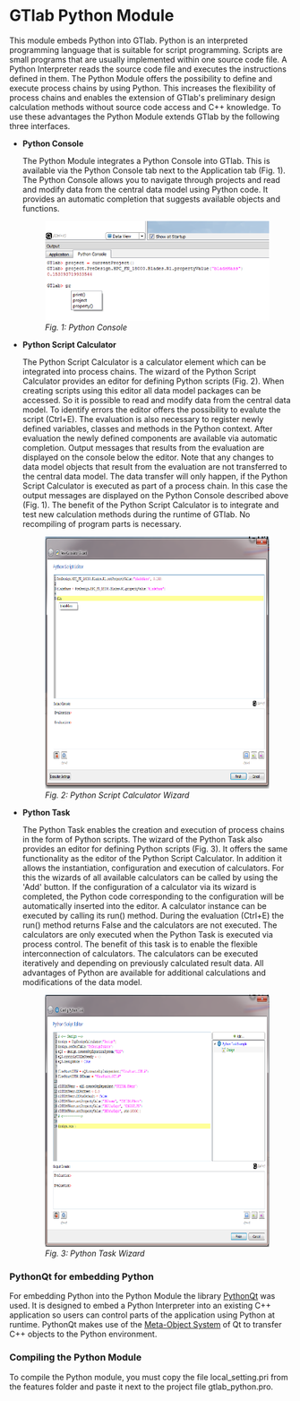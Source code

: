 # GTlab Python Module

This module embeds Python into GTlab. Python is an interpreted programming 
language that is suitable for script programming. Scripts are small 
programs that are usually implemented within one source code file. A Python 
Interpreter reads the source code file and executes the instructions defined in 
them. The Python Module offers the possibility to define and execute process chains 
by using Python. This increases the flexibility of process chains and enables 
the extension of GTlab's preliminary design calculation methods without source 
code access and C++ knowledge. To use these advantages the Python Module extends
GTlab by the following three interfaces. 

* <b>Python Console</b> 

    The Python Module integrates a Python Console into GTlab. This is 
    available via the Python Console tab next to the Application tab (Fig. 1). 
    The Python Console allows you to navigate through projects and read and 
    modify data from the central data model using Python code. It provides an 
    automatic completion that suggests available objects and functions.

    <figure class="image">
        <img src="/images/python_console.png" alt="Python Console">
        <figcaption> <i>Fig. 1: Python Console</i></figcaption>
    </figure>


* <b>Python Script Calculator</b> 

    The Python Script Calculator is a calculator element which can be integrated
    into process chains. The wizard of the Python Script Calculator provides an 
    editor for defining Python scripts (Fig. 2). When creating scripts using this
    editor all data model packages can be accessed. So it is possible to read
    and modify data from the central data model. To identify errors the editor 
    offers the possibility to evalute the script (Ctrl+E). The evaluation is 
    also necessary to register newly defined variables, classes and methods in 
    the Python context. After evaluation the newly defined components are 
    available via automatic completion. Output messages that results from the 
    evaluation are displayed on the console below the editor. Note that any 
    changes to data model objects that result from the evaluation are not 
    transferred to the central data model. The data transfer will only happen, 
    if the Python Script Calculator is executed as part of a process chain. In 
    this case the output messages are displayed on the Python Console described 
    above (Fig. 1). The benefit of the Python Script Calculator is to integrate 
    and test new calculation methods during the runtime of GTlab. No recompiling
    of program parts is necessary.
    
    <figure class="image">
        <img src="/images/python_script_calculator.png" 
        alt="Python Script Calculator" width="600" height="450">
        <figcaption> <i>Fig. 2: Python Script Calculator Wizard</i></figcaption>
    </figure>

* <b>Python Task</b> 

    The Python Task enables the creation and execution of process chains in the 
    form of Python scripts. The wizard of the Python Task also provides an editor
    for defining Python scripts (Fig. 3). It offers the same functionality as 
    the editor of the Python Script Calculator. In addition it allows the 
    instantiation, configuration and execution of calculators. For this the 
    wizards of all available calculators can be called by using the
    'Add' button. If the configuration of a calculator via its wizard is 
    completed, the Python code corresponding to the configuration will be 
    automatically inserted into the editor. A calculator instance can be 
    executed by calling its run() method. During the evaluation (Ctrl+E) 
    the run() method returns False and the calculators are not executed. 
    The calculators are only executed when the Python Task is executed via
    process control. The benefit of this task is to enable the flexible 
    interconnection of calculators. The calculators can be executed iteratively 
    and depending on previously calculated result data. All advantages of Python 
    are available for additional calculations and modifications of the data 
    model.
    
    <figure class="image">
        <img src="/images/python_task.PNG" 
        alt="Python Task" width="600" height="450">
        <figcaption> <i>Fig. 3: Python Task Wizard</i></figcaption>
    </figure>

### PythonQt for embedding Python 
For embedding Python into the Python Module the library 
[PythonQt](https://mevislab.github.io/pythonqt/ "This link takes you to the homepage of PythonQt.")
was used. It is designed to embed a Python Interpreter into an existing C++
application so users can control parts of the application using Python at 
runtime. PythonQt makes use of the 
[Meta-Object System](https://doc.qt.io/archives/qt-4.8/metaobjects.html "This link takes you to a description of the Meat-Object System.")
of Qt to transfer C++ objects to the Python environment.


### Compiling the Python Module
To compile the Python module, you must copy the file local_setting.pri from the 
features folder and paste it next to the project file gtlab_python.pro. 



